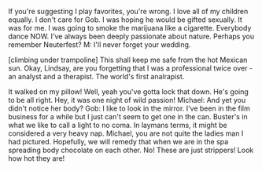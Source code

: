 ---
---

If you're suggesting I play favorites, you're wrong. I love all of my children equally. I don't care for Gob. I was hoping he would be gifted sexually. It was for me. I was going to smoke the marijuana like a cigarette. Everybody dance NOW. I've always been deeply passionate about nature. Perhaps you remember Neuterfest? M: I'll never forget your wedding.

[climbing under trampoline] This shall keep me safe from the hot Mexican sun. Okay, Lindsay, are you forgetting that I was a professional twice over - an analyst and a therapist. The world's first analrapist.

It walked on my pillow! Well, yeah you've gotta lock that down. He's going to be all right. Hey, it was one night of wild passion! Michael: And yet you didn't notice her body? Gob: I like to look in the mirror. I've been in the film business for a while but I just can't seem to get one in the can. Buster's in what we like to call a light to no coma. In laymans terms, it might be considered a very heavy nap. Michael, you are not quite the ladies man I had pictured. Hopefully, we will remedy that when we are in the spa spreading body chocolate on each other. No! These are just strippers! Look how hot they are!
